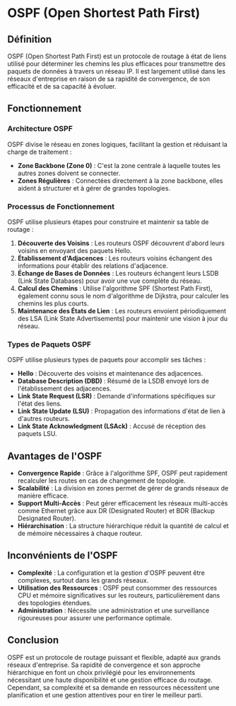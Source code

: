 # OSPF (Open Shortest Path First)

## Définition
OSPF (Open Shortest Path First) est un protocole de routage à état de liens utilisé pour déterminer les chemins les plus efficaces pour transmettre des paquets de données à travers un réseau IP. Il est largement utilisé dans les réseaux d'entreprise en raison de sa rapidité de convergence, de son efficacité et de sa capacité à évoluer.

## Fonctionnement

### Architecture OSPF

OSPF divise le réseau en zones logiques, facilitant la gestion et réduisant la charge de traitement :

- **Zone Backbone (Zone 0)** : C'est la zone centrale à laquelle toutes les autres zones doivent se connecter.
- **Zones Régulières** : Connectées directement à la zone backbone, elles aident à structurer et à gérer de grandes topologies.

### Processus de Fonctionnement
OSPF utilise plusieurs étapes pour construire et maintenir sa table de routage :

1. **Découverte des Voisins** : Les routeurs OSPF découvrent d'abord leurs voisins en envoyant des paquets Hello.
2. **Établissement d'Adjacences** : Les routeurs voisins échangent des informations pour établir des relations d'adjacence.
3. **Échange de Bases de Données** : Les routeurs échangent leurs LSDB (Link State Databases) pour avoir une vue complète du réseau.
4. **Calcul des Chemins** : Utilise l'algorithme SPF (Shortest Path First), également connu sous le nom d'algorithme de Dijkstra, pour calculer les chemins les plus courts.
5. **Maintenance des États de Lien** : Les routeurs envoient périodiquement des LSA (Link State Advertisements) pour maintenir une vision à jour du réseau.

### Types de Paquets OSPF
OSPF utilise plusieurs types de paquets pour accomplir ses tâches :

- **Hello** : Découverte des voisins et maintenance des adjacences.
- **Database Description (DBD)** : Résumé de la LSDB envoyé lors de l'établissement des adjacences.
- **Link State Request (LSR)** : Demande d'informations spécifiques sur l'état des liens.
- **Link State Update (LSU)** : Propagation des informations d'état de lien à d'autres routeurs.
- **Link State Acknowledgment (LSAck)** : Accusé de réception des paquets LSU.

## Avantages de l'OSPF

- **Convergence Rapide** : Grâce à l'algorithme SPF, OSPF peut rapidement recalculer les routes en cas de changement de topologie.
- **Scalabilité** : La division en zones permet de gérer de grands réseaux de manière efficace.
- **Support Multi-Accès** : Peut gérer efficacement les réseaux multi-accès comme Ethernet grâce aux DR (Designated Router) et BDR (Backup Designated Router).
- **Hiérarchisation** : La structure hiérarchique réduit la quantité de calcul et de mémoire nécessaires à chaque routeur.

## Inconvénients de l'OSPF

- **Complexité** : La configuration et la gestion d'OSPF peuvent être complexes, surtout dans les grands réseaux.
- **Utilisation des Ressources** : OSPF peut consommer des ressources CPU et mémoire significatives sur les routeurs, particulièrement dans des topologies étendues.
- **Administration** : Nécessite une administration et une surveillance rigoureuses pour assurer une performance optimale.

## Conclusion
OSPF est un protocole de routage puissant et flexible, adapté aux grands réseaux d'entreprise. Sa rapidité de convergence et son approche hiérarchique en font un choix privilégié pour les environnements nécessitant une haute disponibilité et une gestion efficace du routage. Cependant, sa complexité et sa demande en ressources nécessitent une planification et une gestion attentives pour en tirer le meilleur parti.
